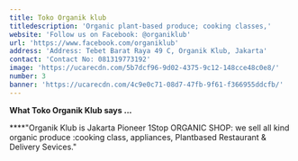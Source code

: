 ```yaml
---
title: Toko Organik klub
titledescription: 'Organic plant-based produce; cooking classes,'
website: 'Follow us on Facebook: @organiklub'
url: 'https://www.facebook.com/organiklub'
address: 'Address: Tebet Barat Raya 49 C, Organik Klub, Jakarta'
contact: 'Contact No: 081319773192'
image: 'https://ucarecdn.com/5b7dcf96-9d02-4375-9c12-148cce48c0e8/'
number: 3
banner: 'https://ucarecdn.com/4c9e0c71-08d7-47fb-9f61-f366955ddcfb/'
---
```

**What Toko Organik Klub says ...**

****"Organik Klub is Jakarta Pioneer 1Stop ORGANIC SHOP: we sell all kind organic produce :cooking class, appliances, Plantbased Restaurant & Delivery Sevices."

